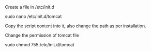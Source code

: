 
Create a file in /etc/init.d

sudo nano /etc/init.d/tomcat

Copy the script content into it, also change the path as per installation.

Change the permission of tomcat file

sudo chmod 755 /etc/init.d/tomcat
